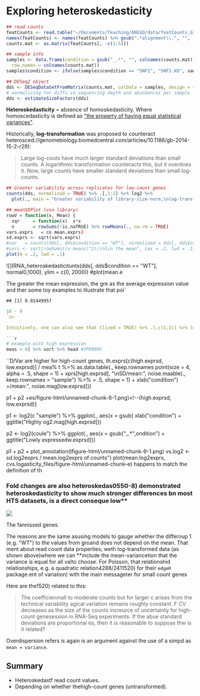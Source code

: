 # Exploring heteroskedasticity



```r
## read counts
featCounts <- read.table("~/Documents/Teaching/ANGSD/data/featCounts_Gierlinski_genes.txt", header=TRUE, row.names = 1)
names(featCounts) <- names(featCounts) %>% gsub(".*alignment\\.", "", .) %>% gsub("_Aligned.*", "",.)
counts.mat <- as.matrix(featCounts[, -c(1:5)])

## sample info
samples <- data.frame(condition = gsub("_.*", "", colnames(counts.mat)),
  row.names = colnames(counts.mat))
samples$condition <- ifelse(samples$condition == "SNF2", "SNF2.KO", samples$condition)

## DESeq2 object
dds <- DESeqDataSetFromMatrix(counts.mat, colData = samples, design = ~condition)
# normalizing for diffs in sequencing depth and abundances per sample
dds <- estimateSizeFactors(dds) 
```

**Heteroskedasticity** = absence of homoskedasticity.
Where homoscedasticity is defined as ["the property of having equal statistical variances"](https://www.merriam-webster.com/dictionary/homoscedasticity).

Historically, **log-transformation** was proposed to counteract heterosced://genomebiology.biomedcentral.com/articles/10.1186/gb-2014-15-2-r29):

> Large log-couts have much larger standard deviations than small counts.
> A logarithmic transformation counteracts this, but it overdoes it. Now, large counts have smaller standard deviations than small log-counts.


```r
## Greater variability across replicates for low-count genes
counts(dds, normalized = TRUE) %>% .[,1:2] %>% log2 %>% 
  plot(., main = "Greater variability of library-size-norm,\nlog-transformed counts for small count genes")
```


```r
## meanSDPlot (vsn library)
rowV = function(x, Mean) {
  sqr     = function(x)  x*x
  n       = rowSums(!is.naTRUE) %>% rowMeans(., na.rm = TRUE)
vars.exprs   = co mean.exprs)
sd.exprs <- sqrt(vars.exprs)
#var   = counts(dds[, dds$condition == "WT"], normalized = dds[, dds$condition == "WT"], normalized = TRUE)rs)
#vars <- sqrt(rowSums((x-means)^2)/(nlin the mean", cex = .2, lwd = .1)
plot(m = .2, lwd = .1)
```

![](RNA_heteroskedasticitunts(dds[, dds$condition == "WT"], normal0,1000), ylim = c(0, 2000))
#plot(mean.e

The greater the mean expression, the gre as the average expression value and ther some toy examples to illustrate that poi`

```
## [1] 0.01449957
```

```r
10 - 9
`s>

Intuitively, one can also see that tlized = TRUE) %>% .[,c(1,2)] %>% log2 %>% 

```r
# example with high expression 
meas > 0] %>% sort %>% head #YPR099C
```

``D/Var are higher for high-count genes,
th.exprs[c(high.exprsd, low.exprsd)] / mea% t %>% 
  as.data.table(., keep.rownames point(size = 4, alpha = .5, shape = 1) + 
  xprs[high.exprsd], "\nSD/mean:", noise.maable(., keep.rownames = "sample") %>%
 = .5, shape = 1) + 
  xlab("condition") +/mean:", noise.mag[low.exprsd]))

p1 + p2 +es/figure-html/unnamed-chunk-8-1.png)<!--(high.exprsd, low.exprsd)]

p1 <- log2(c "sample") %>% 
  ggplot(., aes(x = gsub( xlab("condition") + 
  ggtitle("Highly og2.mag[high.exprsd]))

p2 <- log2(coule") %>%
  ggplot(., aes(x = gsub("_.*",ondition") + 
  ggtitle("Lowly expressedw.exprsd]))

p1 + p2 + plot_annotation(tfigure-html/unnamed-chunk-9-1.png)<!-- -->
vs.log2 <- sd.log2exprs / mean.log2exprs of counts")
plot(mean.log2exprs, cvs.logasticity_files/figure-html/unnamed-chunk-e) happens to match the definition of th

### Fold changes are also heteroskedas0550-8) demonstrated heteroskedasticity  to show much stronger **differences** bn most HTS datasets, is a direct conseque low**

![](https://media.springernature.c14_Article_550_Fig2_HTML.jpg)

The fannissed genes.

The reasons are the same asusing models to gauge whether the differoup 1 (e.g. "WT") to the values from groand does not depend on the mean.
That ment about read count data properties, weth log-transformed data (as shown above)where we can **include the mean-variancetion that the variance is equal for all valto choose.
For Poisson, that relationshid relationships, e.g. a quadratic relation4288/2411520) for their `edgeR` package.ent of variation) with the main messageter for small count genes

Here are the1520) related to this:

>The coefficienmall to moderate counts but for larger c arises from the technical variability agical variation remains roughly constant. F CV decreases as the size of the counts increurce of uncertainty for high-count genesession in RNA-Seq experiments. If the abue standard deviations are proportional es, then it is reasonable to suppose thw is it related?

Overdispersion refers is again is an argument against the use of a simpd as `mean = variance`. 

## Summary

* Heteroskedastf read count values.
* Depending on whether thehigh-count genes (untransformed).


